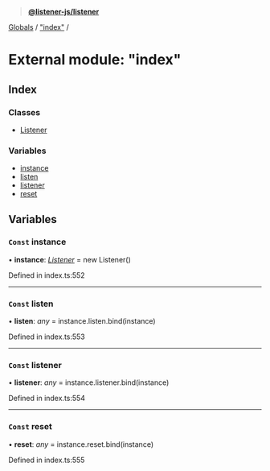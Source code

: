 > **[@listener-js/listener](../README.md)**

[Globals](../globals.md) / ["index"](_index_.md) /

# External module: "index"

## Index

### Classes

* [Listener](../classes/_index_.listener.md)

### Variables

* [instance](_index_.md#const-instance)
* [listen](_index_.md#const-listen)
* [listener](_index_.md#const-listener)
* [reset](_index_.md#const-reset)

## Variables

### `Const` instance

• **instance**: *[Listener](../classes/_index_.listener.md)* =  new Listener()

Defined in index.ts:552

___

### `Const` listen

• **listen**: *any* =  instance.listen.bind(instance)

Defined in index.ts:553

___

### `Const` listener

• **listener**: *any* =  instance.listener.bind(instance)

Defined in index.ts:554

___

### `Const` reset

• **reset**: *any* =  instance.reset.bind(instance)

Defined in index.ts:555